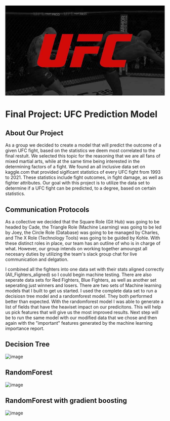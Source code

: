 ![image](ufc_logo.jpg)
# Final Project: UFC Prediction Model
## About Our Project
As a group we decided to create a model that will predict the outcome of a given UFC fight, based on the statistics we deem most correlated to the final restult. We selected this topic for the reasoning that we are all fans of mixed martial arts, while at the same time being interested in the determining factors of a fight. We found an all inclusive data set on kaggle.com that provided sigificant statistics of every UFC fight from 1993 to 2021. These statistics include fight outcomes, in fight damage, as well as fighter attributes. Our goal with this project is to utilize the data set to determine if a UFC fight can be predicted, to a degree, based on certain statistics.
## Communication Protocols
As a collective we decided that the Square Role (Git Hub) was going to be headed by Cade, the Triangle Role (Machine Learning) was going to be led by Joey, the Circle Role (Database) was going to be managed by Charles, and The X Role (Technology Tools) was going to be guided by Kohle. With these distinct roles in place, our team has an outline of who is in charge of what. However, our group intends on working together amoungst all necesary duties by utilizing the team's slack group chat for live communication and delgation.

I combined all the fighters into one data set with their stats aligned correctly (All_Fighters_aligned) so I could begin machine testing. There are also seperate data sets for Red Fighters, Blue Fighters, as well as another set seperating just winners and losers. There are two sets of Machine learning models that I built to get us started. I used the complete data set to run a decisiosn tree model and a randomforest model. They both performed better than expected. With the randomforest model I was able to generate a list of fields that have the heaviset impact on our predicitons. This will help us pick features that will give us the most improved results. Next step will be to run the same model with our modified data that we chose and then again with the "important" features generated by the machine learning importance report.


## Decision Tree

![image](https://user-images.githubusercontent.com/108442512/202004934-4ca3d078-5939-49b7-a744-b6636a80414f.png)

## RandomForest

![image](https://user-images.githubusercontent.com/108442512/202005053-9b090762-e04c-490a-9e5b-f582278e0eac.png)

## RandomForest with gradient boosting

![image](https://user-images.githubusercontent.com/108442512/202005165-39ce4916-6ffa-467c-9b65-1d2f7717f8fb.png)
